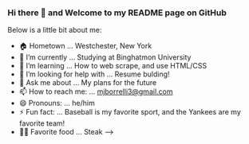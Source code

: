 ### Hi there 👋 and Welcome to my README page on GitHub

Below is a little bit about me:

- 🏠 Hometown ... Westchester, New York
- 🔭 I’m currently ... Studying at Binghatmon University
- 🌱 I’m learning ... How to web scrape, and use HTML/CSS
- 🤔 I’m looking for help with ... Resume bulding!
- 💬 Ask me about ... My plans for the future
- 📫 How to reach me: ... mjborrelli3@gmail.com
- 😄 Pronouns: ... he/him
- ⚡ Fun fact: ... Baseball is my favorite sport, and the Yankees are my favorite team!
-  🍞🥞 Favorite food ... Steak
-->
